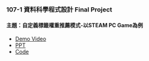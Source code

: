 ### 107-1 資料科學程式設計 Final Project

#### 主題：自定義標籤權重推薦模式-以STEAM PC Game為例
 
* [Demo Video]()
* [PPT](https://docs.google.com/presentation/d/19A7dbZ1TPZIauqt5swQ9d7CH7udu5f928Wqwz3w0NOo/edit?usp=sharing)
* [Code](https://github.com/graduatecrisis/CSX-Data-Science/tree/master/final/complete)
